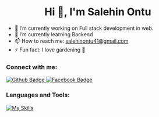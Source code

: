  <h1 align="center">Hi 👋, I'm Salehin Ontu</h1>

- 🔭 I’m currently working on Full stack development in web.
- 🌱 I’m currently learning Backend
 - 📫 How to reach me: salehinontu41@gmail.com
- ⚡ Fun fact: I love gardening 🌻
  
### Connect with me:
<div id="badges">
  <a href="https://github.com/salehinontu">
    <img src="https://img.shields.io/badge/Github-white?style=for-the-badge&logo=Github&logoColor=black" alt="Github Badge"/>
  </a>
<!--   <a href="https://www.youtube.com/channel/">
    <img src="https://img.shields.io/badge/YouTube-red?style=for-the-badge&logo=youtube&logoColor=white" alt="Youtube Badge"/>
  </a> -->
<!--    <a href="https://www.instagram.com/axif_taj">
    <img src="https://img.shields.io/badge/Instagram-purple?style=for-the-badge&logo=instagram&logoColor=white" alt="Instagram Badge"/>
  </a> -->
   <a href="https://fb.com/salehinantor">
    <img src="https://img.shields.io/badge/Facebook-blue?style=for-the-badge&logo=facebook&logoColor=white" alt="Facebook Badge"/>
  </a>
<!--    <a href="https://twitter.com/axiftaj">
    <img src="https://img.shields.io/badge/Twitter-blue?style=for-the-badge&logo=twitter&logoColor=white" alt="Twitter Badge"/>
  </a> -->
</div>

### Languages and Tools:
[![My Skills](https://skillicons.dev/icons?i=javascript,nodejs,c,cpp,github,vscode&perline=5)](https://skillicons.dev)







